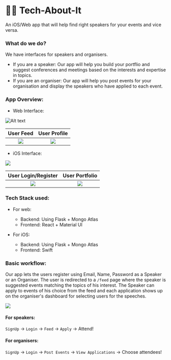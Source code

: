 # 👷‍♂️ Tech-About-It
An iOS/Web app that will help find right speakers for your events and vice versa.

### What do we do?

We have interfaces for speakers and organisers. 
- If you are a speaker:
Our app will help you build your portflio and suggest conferences and meetings based on the interests and expertise in topics.
- If you are an organiser:
Our app will help you post events for your organisation and display the speakers who have applied to each event. 

### App Overview: 

* Web Interface:

![Alt text](https://user-images.githubusercontent.com/42820001/96284855-cf0ee580-0ffb-11eb-8b42-b44b8ade9a2e.png)


User Feed            |  User Profile
:-------------------------:|:-------------------------:
![](https://user-images.githubusercontent.com/42820001/96285304-66743880-0ffc-11eb-8c39-c95f17359bfd.png) |  ![](https://user-images.githubusercontent.com/42820001/96285665-e13d5380-0ffc-11eb-90ff-9264c621362e.png)


* iOS Interface:

![](https://user-images.githubusercontent.com/42820001/96288799-9e31af00-1001-11eb-9b97-636da2896c8a.gif)

User Login/Register            |  User Portfolio
:-------------------------:|:-------------------------:
![](https://user-images.githubusercontent.com/42820001/96288076-7b52cb00-1000-11eb-80a6-b9ce92cf5276.png) |  ![](https://user-images.githubusercontent.com/42820001/96288129-8dcd0480-1000-11eb-97e9-ffad74177f3c.png)


### Tech Stack used:

- For web:
  - Backend: Using Flask + Mongo Atlas
  - Frontend: React + Material UI

- For iOS:
  - Backend: Using Flask + Mongo Atlas
  - Frontend: Swift
 
 
### Basic workflow:

Our app lets the users register using Email, Name, Password as a Speaker or an Organiser. The user is redirected to a `/feed` page where the speaker is suggested events matching the topics of his interest. The Speaker can apply to events of his choice from the feed and each application shows up on the organiser's dashboard for selecting users for the speeches.

![](https://user-images.githubusercontent.com/42820001/96285988-53ae3380-0ffd-11eb-84d9-dfd543b82eb7.png)

#### For speakers:

`SignUp` -> `Login` -> `Feed` -> `Apply` -> Attend!

#### For organisers:

`SignUp` -> `Login` -> `Post Events` -> `View Applications` -> Choose attendees!

